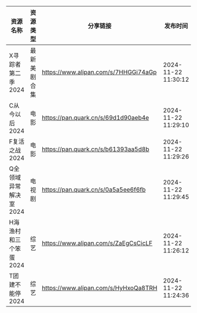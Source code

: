 | 资源名称          | 资源类型   | 分享链接                                 | 发布时间                |
| ------------- | ------ | ------------------------------------ | ------------------- |
| X寻踪者第二季2024   | 最新美剧合集 | https://www.alipan.com/s/7HHGGi74aGp | 2024-11-22 11:30:12 |
| C从今以后2024     | 电影     | https://pan.quark.cn/s/69d1d90aeb4e  | 2024-11-22 11:29:10 |
| F复活之战2024     | 电影     | https://pan.quark.cn/s/b61393aa5d8b  | 2024-11-22 11:29:26 |
| Q全领域异常解决室2024 | 电视剧    | https://pan.quark.cn/s/0a5a5ee6f6fb  | 2024-11-22 11:29:45 |
| H海渔村和三个笨蛋2024 | 综艺     | https://www.alipan.com/s/ZaEgCsCicLF | 2024-11-22 11:26:12 |
| T团建不能停2024    | 综艺     | https://www.alipan.com/s/HyHxoQa8TRH | 2024-11-22 11:24:36 |
